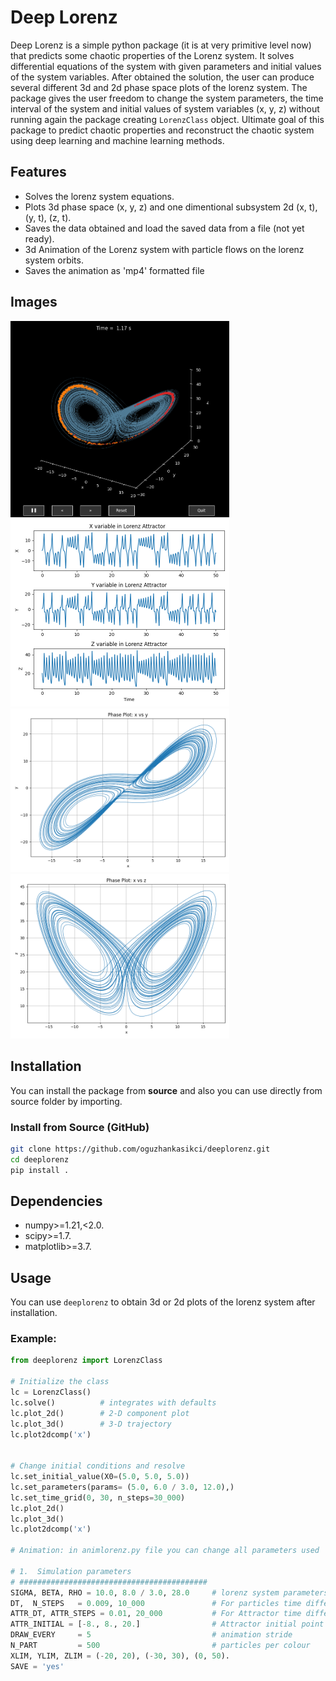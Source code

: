 # Deep Lorenz

Deep Lorenz is a simple python package (it is at very primitive level now) that predicts some chaotic properties of the Lorenz system. It solves differential equations of  the system with given parameters and initial values of the system variables. After obtained the solution, the user can  produce several different 3d and 2d phase space plots of the lorenz system. The package gives the user freedom to change the system parameters, the time interval of the system and initial values of system variables (x, y, z) without running again the package creating `LorenzClass` object. Ultimate goal of  this package to predict chaotic properties and reconstruct the chaotic system using deep learning and machine learning methods.


## Features

- Solves the lorenz system equations.
- Plots 3d phase space (x, y, z) and one dimentional subsystem 2d (x, t), (y, t), (z, t).
- Saves the data obtained and load the saved data from  a file (not yet ready).
- 3d Animation of the Lorenz system with particle flows on the lorenz system orbits.
- Saves the animation as 'mp4' formatted file

## Images
<img src="./images/lorenz_anim.png" alt="3d animation lorenz" width="350"/> <img src="./images/lorenz2dxyz.png" alt="3d animation lorenz" width="350"/>
<img src="./images/phasexy.png" alt="3d animation lorenz" width="350"/> <img src="./images/phasexz.png" alt="3d animation lorenz" width="350"/>

## Installation

You can install the package from **source** and also you can use directly from source folder by importing. 


### Install from Source (GitHub)

```bash
git clone https://github.com/oguzhankasikci/deeplorenz.git
cd deeplorenz
pip install .
```

## Dependencies
- numpy>=1.21,<2.0.
- scipy>=1.7.
- matplotlib>=3.7.
  
## Usage

You can use `deeplorenz` to obtain 3d or 2d plots of the lorenz system after installation.

### Example: 

```python
from deeplorenz import LorenzClass

# Initialize the class
lc = LorenzClass()
lc.solve()          # integrates with defaults
lc.plot_2d()        # 2‑D component plot
lc.plot_3d()        # 3‑D trajectory
lc.plot2dcomp('x')             
    

# Change initial conditions and resolve
lc.set_initial_value(X0=(5.0, 5.0, 5.0))
lc.set_parameters(params= (5.0, 6.0 / 3.0, 12.0),)
lc.set_time_grid(0, 30, n_steps=30_000)              
lc.plot_2d()    
lc.plot_3d()
lc.plot2dcomp('x') 

# Animation: in animlorenz.py file you can change all parameters used  to create animation.

# 1.  Simulation parameters
# ##########################################
SIGMA, BETA, RHO = 10.0, 8.0 / 3.0, 28.0     # lorenz system parameters
DT,  N_STEPS   = 0.009, 10_000               # For particles time difference and  number of steps 
ATTR_DT, ATTR_STEPS = 0.01, 20_000           # For Attractor time difference and number of steps
ATTR_INITIAL = [-8., 8., 20.]                # Attractor initial point
DRAW_EVERY     = 5                           # animation stride
N_PART         = 500                         # particles per colour
XLIM, YLIM, ZLIM = (-20, 20), (-30, 30), (0, 50). 
SAVE = 'yes'
```
